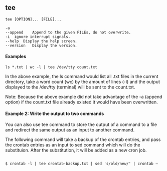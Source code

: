 ## tee


```
tee [OPTION]... [FILE]...

-a
--append	Append to the given FILEs, do not overwrite.
-i	ignore interrupt signals.
--help	Display the help screen.
--version	Display the version.
```

#### Examples

```
ls *.txt | wc -l | tee /dev/tty count.txt
```

In the above example, the ls command would list all .txt files in the current directory, take a word count (wc) by the amount of lines (-l) and the output displayed to the /dev/tty (terminal) will be sent to the count.txt.

Note: Because the above example did not take advantage of the -a (append option) if the count.txt file already existed it would have been overwritten.


#### Example 2: Write the output to two commands

You can also use tee command to store the output of a command to a file and redirect the same output as an input to another command.

The following command will take a backup of the crontab entries, and pass the crontab entries as an input to sed command which will do the substituion. After the substitution, it will be added as a new cron job.

```

$ crontab -l | tee crontab-backup.txt | sed 's/old/new/' | crontab –

```
